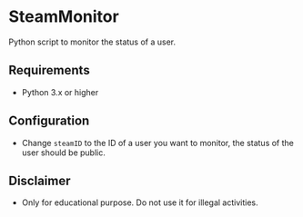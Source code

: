 # SteamMonitor
Python script to monitor the status of a user.

## Requirements
- Python 3.x or higher

## Configuration
- Change `steamID` to the ID of a user you want to monitor, the status of the user should be public.

## Disclaimer
- Only for educational purpose. Do not use it for illegal activities.
